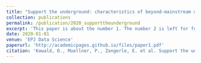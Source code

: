 ```yaml
---
title: "Support the underground: characteristics of beyond-mainstream music listeners"
collection: publications
permalink: /publication/2020_supporttheunderground
excerpt: 'This paper is about the number 1. The number 2 is left for future work.'
date: 2020-01-01
venue: 'EPJ Data Science'
paperurl: 'http://academicpages.github.io/files/paper1.pdf'
citation: 'Kowald, D., Muellner, P., Zangerle, E. et al. Support the underground: characteristics of beyond-mainstream music listeners. EPJ Data Sci. 10, 14 (2021). https://doi.org/10.1140/epjds/s13688-021-00268-9'
---
```

